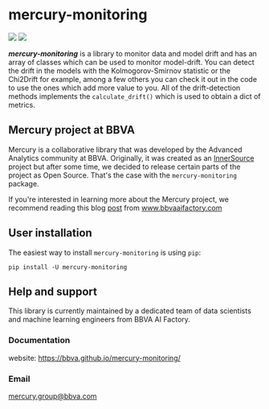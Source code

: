 # mercury-monitoring

[![](https://github.com/BBVA/mercury-monitoring/actions/workflows/test.yml/badge.svg)](https://github.com/BBVA/mercury-monitoring)
![](https://img.shields.io/badge/latest-0.0.1-blue)

***mercury-monitoring*** is a library to monitor data and model drift and has an array of classes which can be used to monitor model-drift. You can detect the drift in the models with the Kolmogorov-Smirnov statistic or the Chi2Drift for example,
among a few others you can check it out in the code to use the ones which add more value to you. All of the drift-detection methods implements the `calculate_drift()` which is used to obtain a dict of metrics.


## Mercury project at BBVA

Mercury is a collaborative library that was developed by the Advanced Analytics community at BBVA. Originally, it was created as an [InnerSource](https://en.wikipedia.org/wiki/Inner_source) project but after some time, we decided to release certain parts of the project as Open Source.
That's the case with the `mercury-monitoring` package. 

If you're interested in learning more about the Mercury project, we recommend reading this blog [post](https://www.bbvaaifactory.com/mercury-acelerando-la-reutilizacion-en-ciencia-de-datos-dentro-de-bbva/) from www.bbvaaifactory.com

## User installation

The easiest way to install `mercury-monitoring` is using ``pip``:

    pip install -U mercury-monitoring

## Help and support 

This library is currently maintained by a dedicated team of data scientists and machine learning engineers from BBVA AI Factory. 

### Documentation
website: https://bbva.github.io/mercury-monitoring/

### Email 
mercury.group@bbva.com